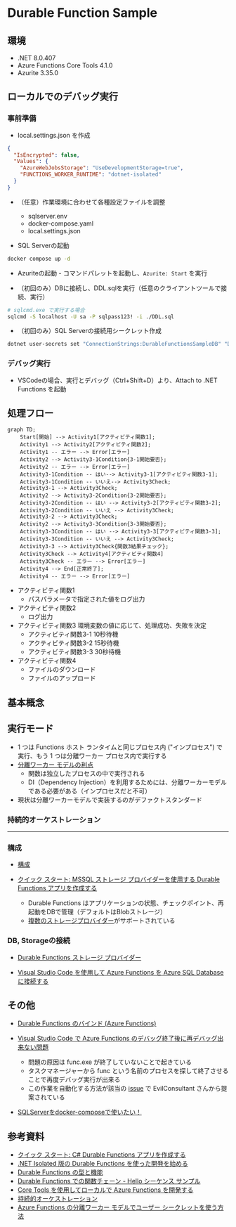 # Durable Function Sample

## 環境

* .NET 8.0.407
* Azure Functions Core Tools 4.1.0
* Azurite 3.35.0

## ローカルでのデバッグ実行

### 事前準備

* local.settings.json を作成

``` json
{
  "IsEncrypted": false,
  "Values": {
    "AzureWebJobsStorage": "UseDevelopmentStorage=true",
    "FUNCTIONS_WORKER_RUNTIME": "dotnet-isolated"
  }
}
```

* （任意）作業環境に合わせて各種設定ファイルを調整
  * sqlserver.env
  * docker-compose.yaml
  * local.settings.json

* SQL Serverの起動

``` bash
docker compose up -d
```

* Azuriteの起動 - コマンドパレットを起動し、`Azurite: Start` を実行

* （初回のみ）DBに接続し、DDL.sqlを実行（任意のクライアントツールで接続、実行）

``` bash
# sqlcmd.exe で実行する場合 
sqlcmd -S localhost -U sa -P sqlpass123! -i ./DDL.sql
```

* （初回のみ）SQL Serverの接続用シークレット作成

``` bash
dotnet user-secrets set "ConnectionStrings:DurableFunctionsSampleDB" "Data Source=tcp:localhost, 1433;Initial Catalog=dfuncdb;User ID=sa;Password=sqlpass123!;TrustServerCertificate=True"
```

### デバッグ実行

* VSCodeの場合、実行とデバッグ（Ctrl+Shift+D）より、Attach to .NET Functions を起動

## 処理フロー

``` mermaid
graph TD;
    Start[開始] --> Activity1[アクティビティ関数1];
    Activity1 --> Activity2[アクティビティ関数2];
    Activity1 -- エラー --> Error[エラー]
    Activity2 --> Activity3-1Condition{3-1開始要否};
    Activity2 -- エラー --> Error[エラー]
    Activity3-1Condition -- はい--> Activity3-1[アクティビティ関数3-1];
    Activity3-1Condition -- いいえ--> Activity3Check;
    Activity3-1 --> Activity3Check;
    Activity2 --> Activity3-2Condition{3-2開始要否};
    Activity3-2Condition -- はい --> Activity3-2[アクティビティ関数3-2];
    Activity3-2Condition -- いいえ --> Activity3Check;
    Activity3-2 --> Activity3Check;
    Activity2 --> Activity3-3Condition{3-3開始要否};
    Activity3-3Condition -- はい --> Activity3-3[アクティビティ関数3-3];
    Activity3-3Condition -- いいえ --> Activity3Check;
    Activity3-3 --> Activity3Check{関数3結果チェック};
    Activity3Check --> Activity4[アクティビティ関数4]
    Activity3Check -- エラー --> Error[エラー]
    Activity4 --> End[正常終了];
    Activity4 -- エラー --> Error[エラー]

```

* アクティビティ関数1
  * パスパラメータで指定された値をログ出力
* アクティビティ関数2
  * ログ出力
* アクティビティ関数3 環境変数の値に応じて、処理成功、失敗を決定
  * アクティビティ関数3-1 10秒待機
  * アクティビティ関数3-2 15秒待機
  * アクティビティ関数3-3 30秒待機
* アクティビティ関数4
  * ファイルのダウンロード
  * ファイルのアップロード

## 基本概念

## 実行モード

* 1 つは Functions ホスト ランタイムと同じプロセス内 ("インプロセス") で実行、もう 1 つは分離ワーカー プロセス内で実行する
* [分離ワーカー モデルの利点](https://learn.microsoft.com/ja-jp/azure/azure-functions/dotnet-isolated-process-guide?tabs=ihostapplicationbuilder%2Cwindows#benefits-of-the-isolated-worker-model)
  * 関数は独立したプロセスの中で実行される
  * DI（Dependency Injection）を利用するためには、分離ワーカーモデルである必要がある（インプロセスだと不可）
* 現状は分離ワーカーモデルで実装するのがデファクトスタンダード

### 持続的オーケストレーション

<!--TODO: 持続的オーケストレーションについてポイントをまとめる-->
* ****

### 構成

* [構成](https://learn.microsoft.com/ja-jp/azure/azure-functions/dotnet-isolated-process-guide?tabs=ihostapplicationbuilder%2Cwindows#configuration)

* [クイック スタート: MSSQL ストレージ プロバイダーを使用する Durable Functions アプリを作成する](https://learn.microsoft.com/ja-jp/azure/azure-functions/durable/quickstart-mssql)
  * Durable Functions はアプリケーションの状態、チェックポイント、再起動をDBで管理（デフォルトはBlobストレージ）
  * [複数のストレージプロバイダー](https://learn.microsoft.com/ja-jp/azure/azure-functions/durable/durable-functions-storage-providers)がサポートされている

### DB, Storageの接続

* [Durable Functions ストレージ プロバイダー](https://learn.microsoft.com/ja-jp/azure/azure-functions/durable/durable-functions-storage-providers)

* [Visual Studio Code を使用して Azure Functions を Azure SQL Database に接続する](https://learn.microsoft.com/ja-jp/azure/azure-functions/functions-add-output-binding-azure-sql-vs-code?pivots=programming-language-csharp)

## その他

* [Durable Functions のバインド (Azure Functions)](https://learn.microsoft.com/ja-jp/azure/azure-functions/durable/durable-functions-bindings?tabs=python-v2%2Cin-process%2C2x-durable-functions&pivots=programming-language-csharp)

* [Visual Studio Code で Azure Functions のデバッグ終了後に再デバッグ出来ない問題](https://zenn.dev/microsoft/articles/azure-functions-vscode-debugbug)
  * 問題の原因は func.exe が終了していないことで起きている
  * タスクマネージャーから func という名前のプロセスを探して終了させることで再度デバッグ実行が出来る
  * この作業を自動化する方法が該当の [issue](https://github.com/microsoft/vscode-azurefunctions/issues/4416) で EvilConsultant さんから提案されている

* [SQLServerをdocker-composeで使いたい！](https://qiita.com/y-yoshizawa/items/4535c06eaa0245a6cd0d)

## 参考資料

* [クイック スタート: C# Durable Functions アプリを作成する](https://learn.microsoft.com/ja-jp/azure/azure-functions/durable/durable-functions-isolated-create-first-csharp?pivots=code-editor-vscode)
* [.NET Isolated 版の Durable Functions を使った開発を始める](https://blog.shibayan.jp/entry/20250106/1736147619)
* [Durable Functions の型と機能](https://learn.microsoft.com/ja-jp/azure/azure-functions/durable/durable-functions-types-features-overview)
* [Durable Functions での関数チェーン - Hello シーケンス サンプル](https://learn.microsoft.com/ja-jp/azure/azure-functions/durable/durable-functions-sequence?tabs=csharp)
* [Core Tools を使用してローカルで Azure Functions を開発する](https://learn.microsoft.com/ja-jp/azure/azure-functions/functions-run-local?tabs=windows%2Cisolated-process%2Cnode-v4%2Cpython-v2%2Chttp-trigger%2Ccontainer-apps&pivots=programming-language-csharp)
* [持続的オーケストレーション](https://learn.microsoft.com/ja-jp/azure/azure-functions/durable/durable-functions-orchestrations?source=recommendations&tabs=csharp-inproc)
* [Azure Functions の分離ワーカー モデルでユーザー シークレットを使う方法](https://zenn.dev/microsoft/articles/isolated-functions-user-secret)